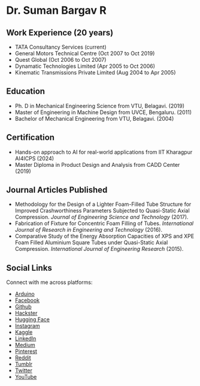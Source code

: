 # Dr. Suman Bargav R

## Work Experience (20 years)

- TATA Consultancy Services (current)
- General Motors Technical Centre (Oct 2007 to Oct 2019)
- Quest Global (Oct 2006 to Oct 2007)
- Dynamatic Technologies Limited (Apr 2005 to Oct 2006)
- Kinematic Transmissions Private Limited (Aug 2004 to Apr 2005)

## Education

- Ph. D in Mechanical Engineering Science from VTU, Belagavi. (2019)
- Master of Engineering in Machine Design from UVCE, Bengaluru. (2011)
- Bachelor of Mechanical Engineering from VTU, Belagavi. (2004)

## Certification

- Hands-on approach to AI for real-world applications from IIT Kharagpur AI4ICPS (2024)
- Master Diploma in Product Design and Analysis from CADD Center (2019)

## Journal Articles Published

- Methodology for the Design of a Lighter Foam-Filled Tube Structure for Improved Crashworthiness Parameters Subjected to Quasi-Static Axial Compression. *Journal of Engineering Science and Technology* (2017).
- Fabrication of Fixture for Concentric Foam Filling of Tubes. *International Journal of Research in Engineering and Technology* (2016).
- Comparative Study of the Energy Absorption Capacities of XPS and XPE Foam Filled Aluminium Square Tubes under Quasi-Static Axial Compression. *International Journal of Engineering Research* (2015).

## Social Links

Connect with me across platforms:

- [Arduino](https://projecthub.arduino.cc/sumanbargavr)
- [Facebook](https://www.facebook.com/sumanbargavr)
- [Github](https://www.github.com/sumanbargavr)
- [Hackster](https://www.hackster.io/sumanbargavr)
- [Hugging Face](https://huggingface.co/sumanbargavr)
- [Instagram](https://www.instagram.com/sumanbargavr)
- [Kaggle](https://www.kaggle.com/sumanbargavr)
- [LinkedIn](https://www.linkedin.com/in/sumanbargavr)
- [Medium](https://medium.com/@sumanbargavr)
- [Pinterest](https://in.pinterest.com/sumanbargavr)
- [Reddit](https://www.reddit.com/user/sumanbargavr)
- [Tumblr](https://www.tumblr.com/sumanbargavr)
- [Twitter](https://www.x.com/sumanbargavr)
- [YouTube](https://www.youtube.com/@sumanbargavr)
